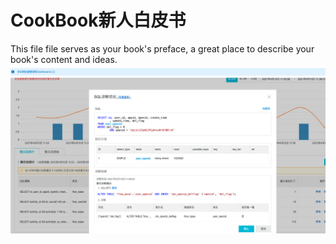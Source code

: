 # CookBook新人白皮书

This file file serves as your book's preface, a great place to describe your book's content and ideas.![](/assets/WechatIMG249.png)




